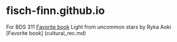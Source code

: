 # fisch-finn.github.io
For BDS 311
[Favorite book](https://us.macmillan.com/books/9781250789075/lightfromuncommonstars/) Light from uncommon stars by Ryka Aoki 
[Favorite book] (cultural_rec.md)



